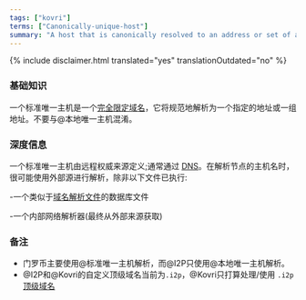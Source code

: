```yaml
---
tags: ["kovri"]
terms: ["Canonically-unique-host"]
summary: "A host that is canonically resolved to an address or set of addresses"
---
```


{% include disclaimer.html translated="yes" translationOutdated="no" %}
### 基础知识

一个标准唯一主机是一个[完全限定域名](https://en.wikipedia.org/wiki/FQDN)，它将规范地解析为一个指定的地址或一组地址。不要与@本地唯一主机混淆。

### 深度信息

一个标准唯一主机由远程权威来源定义;通常通过 [DNS](https://en.wikipedia.org/wiki/DNS)。在解析节点的主机名时，很可能使用外部源进行解析，除非以下文件已执行:

-一个类似于[域名解析文件](https://en.wikipedia.org/wiki/Hosts_(file))的数据库文件

-一个内部网络解析器(最终从外部来源获取)

### 备注

- 门罗币主要使用@标准唯一主机解析，而@I2P只使用@本地唯一主机解析。
- @I2P和@Kovri的自定义顶级域名当前为`.i2p`，@Kovri只打算处理/使用 `.i2p` [顶级域名](https://en.wikipedia.org/wiki/Top_level_domain)
